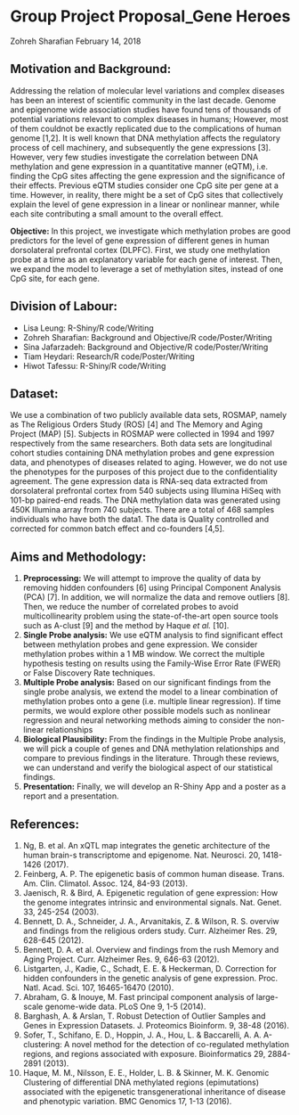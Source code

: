 Group Project Proposal\_Gene Heroes
================
Zohreh Sharafian
February 14, 2018

Motivation and Background:
--------------------------

Addressing the relation of molecular level variations and complex diseases has been an interest of scientific community in the last decade. Genome and epigenome wide association studies have found tens of thousands of potential variations relevant to complex diseases in humans; However, most of them couldnot be exactly replicated due to the complications of human genome \[1,2\]. It is well known that DNA methylation affects the regulatory process of cell machinery, and subsequently the gene expressions \[3\]. However, very few studies investigate the correlation between DNA methylation and gene expression in a quantitative manner (eQTM), i.e. finding the CpG sites affecting the gene expression and the significance of their effects. Previous eQTM studies consider one CpG site per gene at a time. However, in reality, there might be a set of CpG sites that collectively explain the level of gene expression in a linear or nonlinear manner, while each site contributing a small amount to the overall effect.

**Objective:** In this project, we investigate which methylation probes are good predictors for the level of gene expression of different genes in human dorsolateral prefrontal cortex (DLPFC). First, we study one methylation probe at a time as an explanatory variable for each gene of interest. Then, we expand the model to leverage a set of methylation sites, instead of one CpG site, for each gene.

Division of Labour:
-------------------

-   Lisa Leung: R-Shiny/R code/Writing
-   Zohreh Sharafian: Background and Objective/R code/Poster/Writing
-   Sina Jafarzadeh: Background and Objective/R code/Poster/Writing
-   Tiam Heydari: Research/R code/Poster/Writing
-   Hiwot Tafessu: R-Shiny/R code/Writing

Dataset:
--------

We use a combination of two publicly available data sets, ROSMAP, namely as The Religious Orders Study (ROS) \[4\] and The Memory and Aging Project (MAP) \[5\]. Subjects in ROSMAP were collected in 1994 and 1997 respectively from the same researchers. Both data sets are longitudinal cohort studies containing DNA methylation probes and gene expression data, and phenotypes of diseases related to aging. However, we do not use the phenotypes for the purposes of this project due to the confidentiality agreement. The gene expression data is RNA-seq data extracted from dorsolateral prefrontal cortex from 540 subjects using Illumina HiSeq with 101-bp paired-end reads. The DNA methylation data was generated using 450K Illumina array from 740 subjects. There are a total of 468 samples individuals who have both the data1. The data is Quality controlled and corrected for common batch effect and co-founders \[4,5\].

Aims and Methodology:
---------------------

1.  **Preprocessing:** We will attempt to improve the quality of data by removing hidden confounders \[6\] using Principal Component Analysis (PCA) \[7\]. In addition, we will normalize the data and remove outliers \[8\]. Then, we reduce the number of correlated probes to avoid multicollinearity problem using the state-of-the-art open source tools such as A-clust \[9\] and the method by Haque *et al.* \[10\].
2.  **Single Probe analysis:** We use eQTM analysis to find significant effect between methylation probes and gene expression. We consider methylation probes within a 1 MB window. We correct the multiple hypothesis testing on results using the Family-Wise Error Rate (FWER) or False Discovery Rate techniques.
3.  **Multiple Probe analysis:** Based on our significant findings from the single probe analysis, we extend the model to a linear combination of methylation probes onto a gene (i.e. multiple linear regression). If time permits, we would explore other possible models such as nonlinear regression and neural networking methods aiming to consider the non-linear relationships
4.  **Biological Plausibility:** From the findings in the Multiple Probe analysis, we will pick a couple of genes and DNA methylation relationships and compare to previous findings in the literature. Through these reviews, we can understand and verify the biological aspect of our statistical findings.
5.  **Presentation:** Finally, we will develop an R-Shiny App and a poster as a report and a presentation.

References:
-----------

1.  Ng, B. et al. An xQTL map integrates the genetic architecture of the human brain-s transcriptome and epigenome. Nat. Neurosci. 20, 1418-1426 (2017).
2.  Feinberg, A. P. The epigenetic basis of common human disease. Trans. Am. Clin. Climatol. Assoc. 124, 84-93 (2013).
3.  Jaenisch, R. & Bird, A. Epigenetic regulation of gene expression: How the genome integrates intrinsic and environmental signals. Nat. Genet. 33, 245-254 (2003).
4.  Bennett, D. A., Schneider, J. A., Arvanitakis, Z. & Wilson, R. S. overviw and findings from the religious orders study. Curr. Alzheimer Res. 29, 628-645 (2012).
5.  Bennett, D. A. et al. Overview and findings from the rush Memory and Aging Project. Curr. Alzheimer Res. 9, 646-63 (2012).
6.  Listgarten, J., Kadie, C., Schadt, E. E. & Heckerman, D. Correction for hidden confounders in the genetic analysis of gene expression. Proc. Natl. Acad. Sci. 107, 16465-16470 (2010).
7.  Abraham, G. & Inouye, M. Fast principal component analysis of large-scale genome-wide data. PLoS One 9, 1-5 (2014).
8.  Barghash, A. & Arslan, T. Robust Detection of Outlier Samples and Genes in Expression Datasets. J. Proteomics Bioinform. 9, 38-48 (2016).
9.  Sofer, T., Schifano, E. D., Hoppin, J. A., Hou, L. & Baccarelli, A. A. A-clustering: A novel method for the detection of co-regulated methylation regions, and regions associated with exposure. Bioinformatics 29, 2884-2891 (2013).
10. Haque, M. M., Nilsson, E. E., Holder, L. B. & Skinner, M. K. Genomic Clustering of differential DNA methylated regions (epimutations) associated with the epigenetic transgenerational inheritance of disease and phenotypic variation. BMC Genomics 17, 1-13 (2016).
